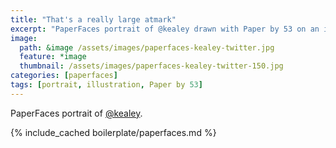 ```yaml
---
title: "That's a really large atmark"
excerpt: "PaperFaces portrait of @kealey drawn with Paper by 53 on an iPad."
image: 
  path: &image /assets/images/paperfaces-kealey-twitter.jpg 
  feature: *image
  thumbnail: /assets/images/paperfaces-kealey-twitter-150.jpg
categories: [paperfaces]
tags: [portrait, illustration, Paper by 53]
---
```


PaperFaces portrait of [@kealey](https://twitter.com/kealey).

{% include_cached boilerplate/paperfaces.md %}
